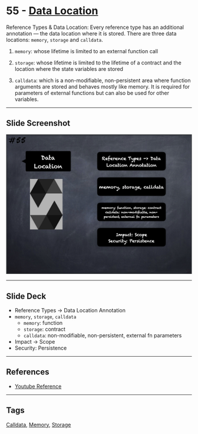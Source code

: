 # 55 - [Data Location](Data%20Location.md)
Reference Types & Data Location: Every reference type has an additional annotation — the data location where it is stored. There are three data locations: `memory`, `storage` and `calldata`. 

1. `memory`: whose lifetime is limited to an external function call
    
2. `storage`: whose lifetime is limited to the lifetime of a contract and the location where the state variables are stored
    
3. `calldata`: which is a non-modifiable, non-persistent area where function arguments are stored and behaves mostly like memory. It is required for parameters of external functions but can also be used for other variables.
___
## Slide Screenshot
![055.png](../../images/2.Solidity%20101/055.png)
___
## Slide Deck
- Reference Types -> Data Location Annotation
- `memory`, `storage`, `calldata`
	- `memory`: function
	- `storage`: contract
	- `calldata`: non-modifiable, non-persistent, external fn parameters
- Impact -> Scope
- Security: Persistence
___
## References
- [Youtube Reference](https://youtu.be/6VIJpze1jbU?t=1738)
___
## Tags
[Calldata](../1.%20Ethereum101/Calldata.md), [Memory](../1.%20Ethereum101/Memory.md), [Storage](../1.%20Ethereum101/Storage.md)